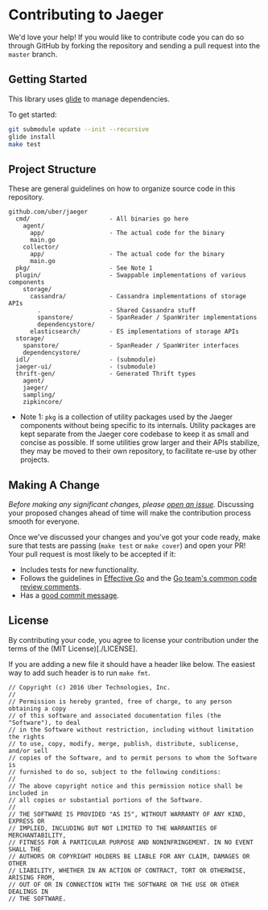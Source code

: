 # Contributing to Jaeger

We'd love your help! If you would like to contribute code you can do so through GitHub
by forking the repository and sending a pull request into the `master` branch.

## Getting Started

This library uses [glide](https://github.com/Masterminds/glide) to manage dependencies.

To get started:

```bash
git submodule update --init --recursive
glide install
make test
```

## Project Structure

These are general guidelines on how to organize source code in this repository.

```
github.com/uber/jaeger
  cmd/                      - All binaries go here
    agent/
      app/                  - The actual code for the binary
      main.go
    collector/
      app/                  - The actual code for the binary
      main.go
  pkg/                      - See Note 1
  plugin/                   - Swappable implementations of various components
    storage/
      cassandra/            - Cassandra implementations of storage APIs
        .                   - Shared Cassandra stuff
        spanstore/          - SpanReader / SpanWriter implementations
        dependencystore/
      elasticsearch/        - ES implementations of storage APIs
  storage/
    spanstore/              - SpanReader / SpanWriter interfaces
    dependencystore/
  idl/                      - (submodule)
  jaeger-ui/                - (submodule)
  thrift-gen/               - Generated Thrift types
    agent/
    jaeger/
    sampling/
    zipkincore/
```

  * Note 1: `pkg` is a collection of utility packages used by the Jaeger components
    without being specific to its internals. Utility packages are kept separate from
    the Jaeger core codebase to keep it as small and concise as possible. If some
    utilities grow larger and their APIs stabilize, they may be moved to their own
    repository, to facilitate re-use by other projects.


## Making A Change

*Before making any significant changes, please [open an
issue](https://github.com/uber/jaeger/issues).* Discussing your proposed
changes ahead of time will make the contribution process smooth for everyone.

Once we've discussed your changes and you've got your code ready, make sure
that tests are passing (`make test` or `make cover`) and open your PR! Your
pull request is most likely to be accepted if it:

* Includes tests for new functionality.
* Follows the guidelines in [Effective
  Go](https://golang.org/doc/effective_go.html) and the [Go team's common code
  review comments](https://github.com/golang/go/wiki/CodeReviewComments).
* Has a [good commit
  message](http://tbaggery.com/2008/04/19/a-note-about-git-commit-messages.html).

## License

By contributing your code, you agree to license your contribution under the terms
of the (MIT License)[./LICENSE].

If you are adding a new file it should have a header like below.  The easiest
way to add such header is to run `make fmt`.

```
// Copyright (c) 2016 Uber Technologies, Inc.
//
// Permission is hereby granted, free of charge, to any person obtaining a copy
// of this software and associated documentation files (the "Software"), to deal
// in the Software without restriction, including without limitation the rights
// to use, copy, modify, merge, publish, distribute, sublicense, and/or sell
// copies of the Software, and to permit persons to whom the Software is
// furnished to do so, subject to the following conditions:
//
// The above copyright notice and this permission notice shall be included in
// all copies or substantial portions of the Software.
//
// THE SOFTWARE IS PROVIDED "AS IS", WITHOUT WARRANTY OF ANY KIND, EXPRESS OR
// IMPLIED, INCLUDING BUT NOT LIMITED TO THE WARRANTIES OF MERCHANTABILITY,
// FITNESS FOR A PARTICULAR PURPOSE AND NONINFRINGEMENT. IN NO EVENT SHALL THE
// AUTHORS OR COPYRIGHT HOLDERS BE LIABLE FOR ANY CLAIM, DAMAGES OR OTHER
// LIABILITY, WHETHER IN AN ACTION OF CONTRACT, TORT OR OTHERWISE, ARISING FROM,
// OUT OF OR IN CONNECTION WITH THE SOFTWARE OR THE USE OR OTHER DEALINGS IN
// THE SOFTWARE.
```

